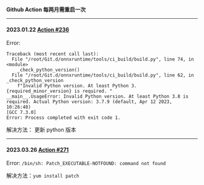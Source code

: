 **Github Action 每两月需重启一次**

-----

#### 2023.01.22 [Action #236](https://github.com/Ascend/Ascend-CI/actions/runs/7611053837/job/20725706992)
Error:
  ```shell
  Traceback (most recent call last):
    File "/root/Git.d/onnxruntime/tools/ci_build/build.py", line 74, in <module>
      _check_python_version()
    File "/root/Git.d/onnxruntime/tools/ci_build/build.py", line 62, in _check_python_version
      f"Invalid Python version. At least Python 3.{required_minor_version} is required. "
  __main__.UsageError: Invalid Python version. At least Python 3.8 is required. Actual Python version: 3.7.9 (default, Apr 12 2023, 10:26:48) 
  [GCC 7.3.0]
  Error: Process completed with exit code 1.
  ```

解决方法： 更新 python 版本

-----

#### 2023.03.26 [Action #271](https://github.com/Ascend/Ascend-CI/actions/runs/8420082482/job/23054049914)
Error: `/bin/sh: Patch_EXECUTABLE-NOTFOUND: command not found`

解决方法：`yum install patch`
